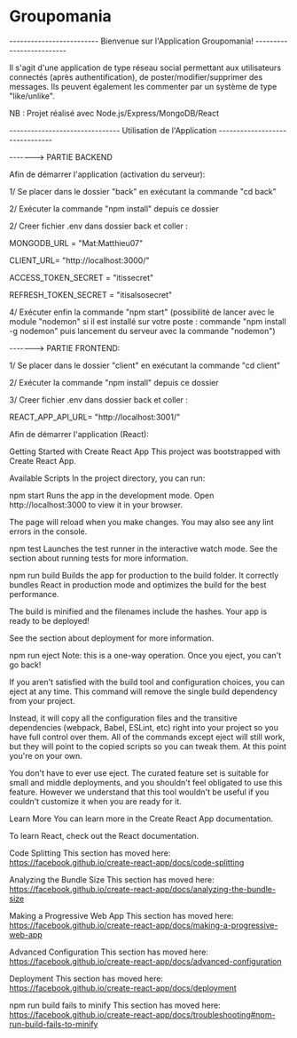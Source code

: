 # Groupomania

------------------------- Bienvenue sur l'Application Groupomania! -------------------------

Il s'agit d'une application de type réseau social permettant aux utilisateurs connectés (après authentification), de poster/modifier/supprimer des messages. Ils peuvent également les commenter par un système de type "like/unlike".

NB : Projet réalisé avec Node.js/Express/MongoDB/React

------------------------------- Utilisation de l'Application -------------------------------

-------> PARTIE BACKEND

Afin de démarrer l'application (activation du serveur):

1/ Se placer dans le dossier "back" en exécutant la commande "cd back"

2/ Exécuter la commande "npm install" depuis ce dossier

2/ Creer fichier .env dans dossier back et coller :

MONGODB_URL = "Mat:Matthieu07"

CLIENT_URL= "http://localhost:3000/"

ACCESS_TOKEN_SECRET = "itissecret"

REFRESH_TOKEN_SECRET = "itisalsosecret"

4/ Exécuter enfin la commande "npm start" (possibilité de lancer avec le module "nodemon" si il est installé sur votre poste : commande "npm install -g nodemon" puis lancement du serveur avec la commande "nodemon")

-------> PARTIE FRONTEND:

1/ Se placer dans le dossier "client" en exécutant la commande "cd client"

2/ Exécuter la commande "npm install" depuis ce dossier

3/ Creer fichier .env dans dossier back et coller :

REACT_APP_API_URL= "http://localhost:3001/"

Afin de démarrer l'application (React):

Getting Started with Create React App
This project was bootstrapped with Create React App.

Available Scripts
In the project directory, you can run:

npm start
Runs the app in the development mode.
Open http://localhost:3000 to view it in your browser.

The page will reload when you make changes.
You may also see any lint errors in the console.

npm test
Launches the test runner in the interactive watch mode.
See the section about running tests for more information.

npm run build
Builds the app for production to the build folder.
It correctly bundles React in production mode and optimizes the build for the best performance.

The build is minified and the filenames include the hashes.
Your app is ready to be deployed!

See the section about deployment for more information.

npm run eject
Note: this is a one-way operation. Once you eject, you can't go back!

If you aren't satisfied with the build tool and configuration choices, you can eject at any time. This command will remove the single build dependency from your project.

Instead, it will copy all the configuration files and the transitive dependencies (webpack, Babel, ESLint, etc) right into your project so you have full control over them. All of the commands except eject will still work, but they will point to the copied scripts so you can tweak them. At this point you're on your own.

You don't have to ever use eject. The curated feature set is suitable for small and middle deployments, and you shouldn't feel obligated to use this feature. However we understand that this tool wouldn't be useful if you couldn't customize it when you are ready for it.

Learn More
You can learn more in the Create React App documentation.

To learn React, check out the React documentation.

Code Splitting
This section has moved here: https://facebook.github.io/create-react-app/docs/code-splitting

Analyzing the Bundle Size
This section has moved here: https://facebook.github.io/create-react-app/docs/analyzing-the-bundle-size

Making a Progressive Web App
This section has moved here: https://facebook.github.io/create-react-app/docs/making-a-progressive-web-app

Advanced Configuration
This section has moved here: https://facebook.github.io/create-react-app/docs/advanced-configuration

Deployment
This section has moved here: https://facebook.github.io/create-react-app/docs/deployment

npm run build fails to minify
This section has moved here: https://facebook.github.io/create-react-app/docs/troubleshooting#npm-run-build-fails-to-minify
